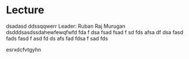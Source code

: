 # Lecture

dsadasd
ddssqqwerr
Leader: Ruban Raj Murugan
dsdddsasdssdahewfewqfwfd
fda
f
dsa
fsad
fsad
f
sd
fds
afsa
df
dsa
fasd
fads
fasd
f
asd
fd
ds
afs
fad
fdsa
f
sad
fds

esrxdcfvtgyhn
